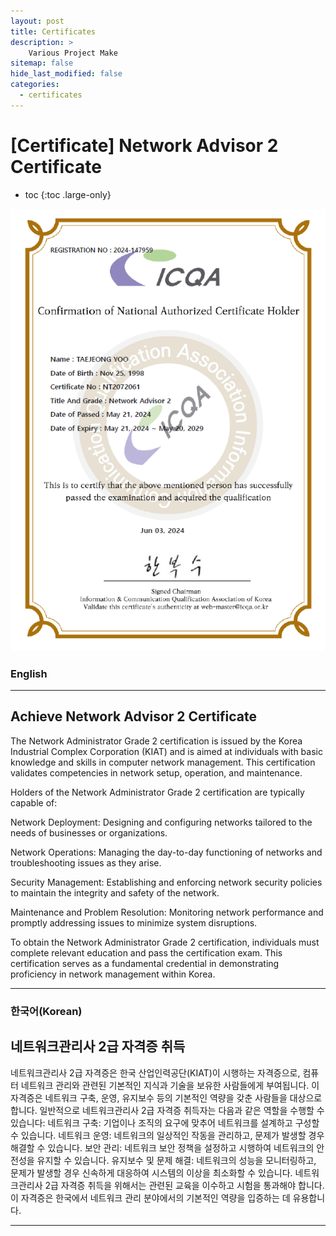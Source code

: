 ```yaml
---
layout: post
title: Certificates
description: >
    Various Project Make
sitemap: false
hide_last_modified: false
categories:
  - certificates
---
```


# [Certificate] Network Advisor 2 Certificate

* toc
{:toc .large-only}

![screenshot](/assets/img/blog/icqa.png)
### English
---
## Achieve Network Advisor 2 Certificate

  The Network Administrator Grade 2 certification is issued by the Korea Industrial Complex Corporation (KIAT) and is aimed at individuals with basic knowledge and skills in computer network management. This certification validates competencies in network setup, operation, and maintenance.

Holders of the Network Administrator Grade 2 certification are typically capable of:

Network Deployment: Designing and configuring networks tailored to the needs of businesses or organizations.

Network Operations: Managing the day-to-day functioning of networks and troubleshooting issues as they arise.

Security Management: Establishing and enforcing network security policies to maintain the integrity and safety of the network.

Maintenance and Problem Resolution: Monitoring network performance and promptly addressing issues to minimize system disruptions.

To obtain the Network Administrator Grade 2 certification, individuals must complete relevant education and pass the certification exam. This certification serves as a fundamental credential in demonstrating proficiency in network management within Korea.

---

### 한국어(Korean)
## 네트워크관리사 2급 자격증 취득
  
네트워크관리사 2급 자격증은 한국 산업인력공단(KIAT)이 시행하는 자격증으로, 컴퓨터 네트워크 관리와 관련된 기본적인 지식과 기술을 보유한 사람들에게 부여됩니다. 이 자격증은 네트워크 구축, 운영, 유지보수 등의 기본적인 역량을 갖춘 사람들을 대상으로 합니다.
일반적으로 네트워크관리사 2급 자격증 취득자는 다음과 같은 역할을 수행할 수 있습니다:
네트워크 구축: 기업이나 조직의 요구에 맞추어 네트워크를 설계하고 구성할 수 있습니다.
네트워크 운영: 네트워크의 일상적인 작동을 관리하고, 문제가 발생할 경우 해결할 수 있습니다.
보안 관리: 네트워크 보안 정책을 설정하고 시행하여 네트워크의 안전성을 유지할 수 있습니다.
유지보수 및 문제 해결: 네트워크의 성능을 모니터링하고, 문제가 발생할 경우 신속하게 대응하여 시스템의 이상을 최소화할 수 있습니다.
네트워크관리사 2급 자격증 취득을 위해서는 관련된 교육을 이수하고 시험을 통과해야 합니다. 이 자격증은 한국에서 네트워크 관리 분야에서의 기본적인 역량을 입증하는 데 유용합니다.


---